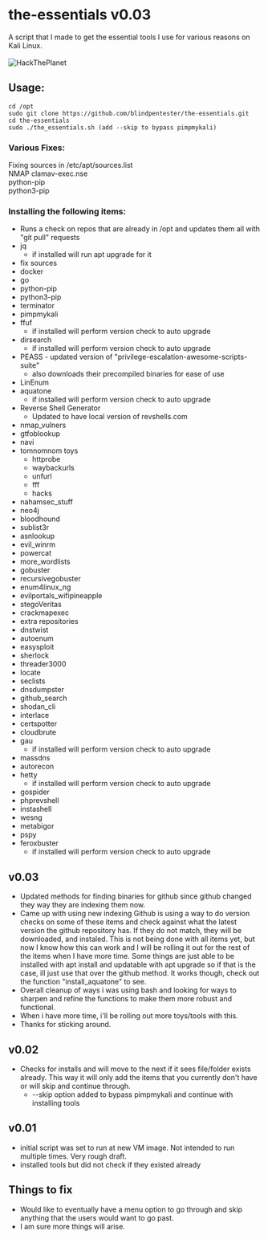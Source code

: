 # the-essentials v0.03  
A script that I made to get the essential tools I use for various reasons on Kali Linux.<br /><br />
![HackThePlanet](https://i.ibb.co/5YmrMHZ/htp.pngZ)    

## Usage:  
    cd /opt  
    sudo git clone https://github.com/blindpentester/the-essentials.git  
    cd the-essentials  
    sudo ./the_essentials.sh (add --skip to bypass pimpmykali)  
    
  
### Various Fixes:  
Fixing sources in /etc/apt/sources.list  
NMAP clamav-exec.nse  
python-pip  
python3-pip  

### Installing the following items:  
* Runs a check on repos that are already in /opt and updates them all with "git pull" requests
* jq  
    * if installed will run apt upgrade for it  
* fix sources  
* docker  
* go  
* python-pip  
* python3-pip  
* terminator  
* pimpmykali  
* ffuf  
    * if installed will perform version check to auto upgrade
* dirsearch  
    * if installed will perform version check to auto upgrade
* PEASS - updated version of "privilege-escalation-awesome-scripts-suite"  
    * also downloads their precompiled binaries for ease of use  
* LinEnum  
* aquatone  
    * if installed will perform version check to auto upgrade
* Reverse Shell Generator  
    * Updated to have local version of revshells.com  
* nmap_vulners  
* gtfoblookup  
* navi  
* tomnomnom toys  
    * httprobe  
    * waybackurls  
    * unfurl  
    * fff  
    * hacks  
* nahamsec_stuff  
* neo4j  
* bloodhound  
* sublist3r  
* asnlookup  
* evil_winrm  
* powercat  
* more_wordlists  
* gobuster  
* recursivegobuster  
* enum4linux_ng  
* evilportals_wifipineapple  
* stegoVeritas  
* crackmapexec  
* extra repositories  
* dnstwist  
* autoenum  
* easysploit  
* sherlock  
* threader3000  
* locate  
* seclists  
* dnsdumpster  
* github_search  
* shodan_cli  
* interlace  
* certspotter  
* cloudbrute  
* gau  
    * if installed will perform version check to auto upgrade
* massdns  
* autorecon  
* hetty  
    * if installed will perform version check to auto upgrade
* gospider  
* phprevshell  
* instashell  
* wesng  
* metabigor  
* pspy  
* feroxbuster  
    * if installed will perform version check to auto upgrade
  
  
## v0.03
* Updated methods for finding binaries for github since github changed they way they are indexing them now.  
* Came up with using new indexing Github is using a way to do version checks on some of these items and check against what the latest version the github repository has.  If they do not match, they will be downloaded, and instaled.  This is not being done with all items yet, but now I know how this can work and I will be rolling it out for the rest of the items when I have more time.  Some things are just able to be installed with apt install and updatable with apt upgrade so if that is the case, ill just use that over the github method.  It works though, check out the function "install_aquatone" to see.
* Overall cleanup of ways i was using bash and looking for ways to sharpen and refine the functions to make them more robust and functional.
* When i have more time, i'll be rolling out more toys/tools with this.
* Thanks for sticking around.
  
## v0.02
* Checks for installs and will move to the next if it sees file/folder exists already.  This way it will only add the items that you currently don't have or will skip and continue through.
    * --skip option added to bypass pimpmykali and continue with installing tools
    
## v0.01  
* initial script was set to run at new VM image.  Not intended to run multiple times.  Very rough draft.  
* installed tools but did not check if they existed already  
    
## Things to fix  
* Would like to eventually have a menu option to go through and skip anything that the users would want to go past.   
* I am sure more things will arise.  
  
  
